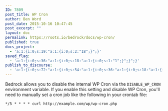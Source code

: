 ```yaml
---
ID: 7809
post_title: WP Cron
author: Ben Word
post_date: 2015-10-16 10:47:45
post_excerpt: ""
layout: doc
permalink: https://roots.io/bedrock/docs/wp-cron/
published: true
docs_project:
  - 'a:1:{i:0;s:19:"a:1:{i:0;s:2:"18";}";}'
saved_flag:
  - 'a:1:{i:0;s:36:"a:1:{i:0;s:18:"a:1:{i:0;s:1:"1";}";}";}'
publish_to_discourse:
  - 'a:1:{i:0;s:72:"a:1:{i:0;s:54:"a:1:{i:0;s:36:"a:1:{i:0;s:18:"a:1:{i:0;s:1:"0";}";}";}";}";}'
---
```

Bedrock allows you to disable the internal WP Cron via the `DISABLE_WP_CRON` environment variable. If you enable this setting and disable WP Cron, you'll need to manually set a cron job like the following in your crontab file:

`*/5 * * * * curl http://example.com/wp/wp-cron.php`